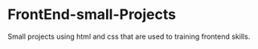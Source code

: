 # FrontEnd-small-Projects
Small projects using html and css that are used to training frontend skills.
